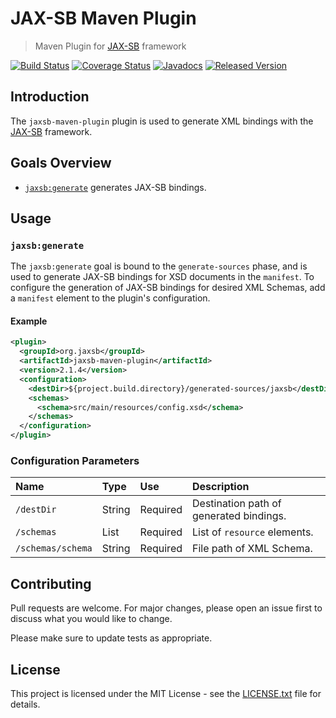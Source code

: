 # JAX-SB Maven Plugin

> Maven Plugin for [JAX-SB][jaxsb] framework

[![Build Status](https://travis-ci.org/jaxsb/jaxsb.png)](https://travis-ci.org/jaxsb/jaxsb)
[![Coverage Status](https://coveralls.io/repos/github/jaxsb/jaxsb/badge.svg)](https://coveralls.io/github/jaxsb/jaxsb)
[![Javadocs](https://www.javadoc.io/badge/org.jaxsb/jaxsb-maven-plugin.svg)](https://www.javadoc.io/doc/org.jaxsb/jaxsb-maven-plugin)
[![Released Version](https://img.shields.io/maven-central/v/org.jaxsb/jaxsb-maven-plugin.svg)](https://mvnrepository.com/artifact/org.jaxsb/jaxsb-maven-plugin)

## Introduction

The `jaxsb-maven-plugin` plugin is used to generate XML bindings with the [JAX-SB][jaxsb] framework.

## Goals Overview

* [`jaxsb:generate`](#jaxsbgenerate) generates JAX-SB bindings.

## Usage

### `jaxsb:generate`

The `jaxsb:generate` goal is bound to the `generate-sources` phase, and is used to generate JAX-SB bindings for XSD documents in the `manifest`. To configure the generation of JAX-SB bindings for desired XML Schemas, add a `manifest` element to the plugin's configuration.

#### Example

```xml
<plugin>
  <groupId>org.jaxsb</groupId>
  <artifactId>jaxsb-maven-plugin</artifactId>
  <version>2.1.4</version>
  <configuration>
    <destDir>${project.build.directory}/generated-sources/jaxsb</destDir>
    <schemas>
      <schema>src/main/resources/config.xsd</schema>
    </schemas>
  </configuration>
</plugin>
```

### Configuration Parameters

| Name              | Type    | Use      | Description                                                                   |
|:------------------|:--------|:---------|:------------------------------------------------------------------------------|
| `/destDir`        | String  | Required | Destination path of generated bindings.                                       |
| `/schemas`        | List    | Required | List of `resource` elements.                                                  |
| `/schemas/schema` | String  | Required | File path of XML Schema.                                                      |

## Contributing

Pull requests are welcome. For major changes, please open an issue first to discuss what you would like to change.

Please make sure to update tests as appropriate.

## License

This project is licensed under the MIT License - see the [LICENSE.txt](LICENSE.txt) file for details.

[mvn-plugin]: https://img.shields.io/badge/mvn-plugin-lightgrey.svg
[jaxsb]: /